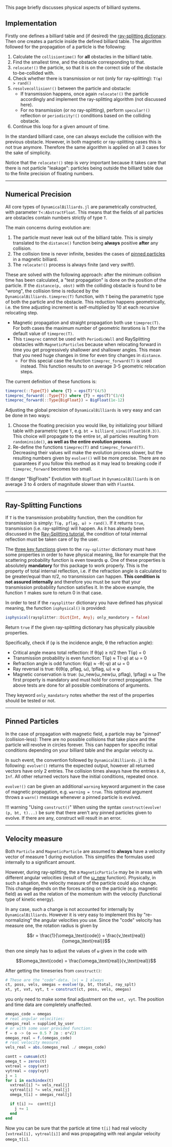 This page briefly discusses physical aspects of billiard systems.

## Implementation
Firstly one defines a billiard table and (if desired) the [ray-splitting dictionary](/tutorials/ray-splitting/#ray-splitter-dictionary). Then one creates a particle inside the defined billiard table. The algorithm followed for the propagation of a particle is the following:

1. Calculate the `collisiontime()` for **all** obstacles in the billiard table.
2. Find the smallest time, and the obstacle corresponding to that.
3. `relocate!()` the particle, so that it is on the correct side of the obstacle to-be-collided with.
1. Check whether there is transmission or not (only for ray-splitting): `T(φ) > rand()`
3. `resolvecollision!()` between the particle and obstacle:
    * If transmission happens, once again `relocate!()` the particle accordingly and implement the ray-splitting algorithm (not discussed here).
    * For no transmission (or no ray-splitting), perform `specular!()` reflection or `periodicity!()` conditions based on the colliding obstacle.
5. Continue this loop for a given amount of time.

In the standard billiard case, one can always exclude the collision with the previous obstacle. However, in both magnetic or ray-splitting cases this is not true anymore. Therefore the same algorithm is applied on all 3 cases for the sake of simplicity.

Notice that the `relocate!()` step is *very* important because it takes care that there is not particle "leakage": particles being outside the billiard table due to the finite precision of floating numbers.

---

## Numerical Precision

All core types of `DynamicalBilliards.jl` are parametrically constructed, with
parameter `T<:AbstractFloat`. This means that the fields of all particles are obstacles
contain numbers strictly of type `T`.

The main concerns during evolution are:

1. The particle must never leak out of the billiard table. This is simply translated
   to the `distance()` function being **always** positive **after** any collision.
2. The collision time is never infinite, besides the cases of
   [pinned particles](physics/#pinned-particles) in a magnetic billiard.
3. The `relocate!()` process is always finite (and very swift!).

These are solved with the following approach: after the minimum collision time has been calculated, a "test propagation" is done on the position of the particle. If the
`distance(p, obst)` with the colliding obstacle is found to be "wrong", the collision
time is reduced by the `DynamicalBilliards.timeprec(T)` function, with `T` being the parametric type of both the particle and the obstacle. This reduction happens
geometrically, i.e. the time adjusting increment is self-multiplied by 10 at each
recursive relocating step.

* Magnetic propagation and straight propagation both use `timeprec(T)`.
  For both cases the maximum number of geometric iterations is 1 (for the default
  value of `timeprec(T)`.
* This `timeprec` cannot be used with `PeriodicWall` and RaySplitting obstacles with
  `MagneticParticle`s because when relocating forward in time you get progressively
  shallower and shallower angles. This mean that you need huge changes in time for even tiny changes in `distance`.
  * For this special case the function `timeprec_forward(T)` is used instead. This
    function results to on average 3-5 geometric relocation steps.

The current definition of these functions is:
```julia
timeprec(::Type{T}) where {T} = eps(T)^(4/5)
timeprec_forward(::Type{T}) where {T} = eps(T)^(3/4)
timeprec_forward(::Type{BigFloat}) = BigFloat(1e-12)
```

Adjusting the global precision of `DynamicalBilliards` is very easy and can be done in
two ways:

1. Choose the floating precision you would like, by initializing your billiard table
   with parametric type `T`, e.g. `bt = billiard_sinai(Float16(0.3))`. This choice
   will propagate to the entire `bt`, all particles resulting from `randominside()`,
   **as well as the entire evolution process**.
2. Re-define the functions `timeprec(T)` and `timeprec_forward(T)`. Decreasing their
   values will make the evolution process slower, but the resulting numbers given by
   `evolve!()` will be more precise. There are no guarantees if you follow this method
   as it may lead to breaking code if `timeprec_forward` becomes too small.

!!! danger "BigFloats"
    Evolution with `BigFloat` in `DynamicalBilliards` is on average
    3 to 4 orders of magnitude slower than with `Float64`.

---

## Ray-Splitting Functions
If `T` is the transmission probability function, then the condition for transmission is simply: `T(φ, pflag, ω) > rand()`. If it returns `true`, transmission (i.e. ray-splitting) will happen. As it has already been discussed in the [Ray-Splitting tutorial](/tutorials/ray-splitting), the condition of total internal reflection must be taken care of by the user.

The [three key functions](/tutorials/ray-splitting/#ray-splitting-functions) given to the `ray-splitter` dictionary must have some properties in order to have physical meaning, like for example that the scattering probability function is even towards φ. One of these properties is absolutely **mandatory** for this package to work properly. This is the property of total internal reflection, i.e. if the refraction angle is calculated to be greater/equal than π/2, no transmission can happen. **This condition is not assured internally** and therefore you must be sure that your transmission probability function satisfies it. In the above example, the function `T` makes sure to return 0 in that case.

In order to test if the `raysplitter` dictionary you have defined has physical meaning, the function `isphysical()` is provided:

```julia
isphysical(raysplitter::Dict{Int, Any}; only_mandatory = false)
```
Return `true` if the given ray-splitting dictionary has physically plausible properties.

Specifically, check if (φ is the incidence angle, θ the refraction angle):
* Critical angle means total reflection: If θ(φ) ≥ π/2 then T(φ) = 0
* Transmission probability is even function: T(φ) ≈ T(-φ) at ω = 0
* Refraction angle is odd function: θ(φ) ≈ -θ(-φ) at ω = 0
* Ray reversal is true: θ(θ(φ, pflag, ω), !pflag, ω) ≈ φ
* Magnetic conservation is true: (ω_new(ω_new(ω, pflag), !pflag) ≈ ω
The first property is mandatory and must hold for correct propagation.
The above tests are done for all possible combinations of arguments.

They keyword `only_mandatory` notes whether the rest of
the properties should be tested or not.

---

## Pinned Particles
In the case of propagation with magnetic field, a particle may be "pinned" (collision-less):
There are no possible collisions that take place and the particle will revolve in circles
forever. This can happen for specific initial conditions depending on your billiard table
and the angular velocity ω.

In such event, the convention followed by `DynamicalBilliards.jl` is the following:
`evolve!()` returns the expected output, however all returned vectors have only 2
entries. The collision times always have the entries `0.0, Inf`. All other returned
vectors have the initial conditions, repeated once.

`evolve!()` can be given an additional `warning` keyword argument in the case
of magnetic propagation, e.g. `warning = true`. This optional argument throws a `warn()` message whenever a pinned particle is evolved.

!!! warning "Using `construct()`"
    When using the syntax `construct(evolve!(p, bt, t)...)` be sure that there
    aren't any pinned particles given to evolve. If there are any,
    construct will result in an error.

---

## Velocity measure

Both `Particle` and `MagneticParticle` are assumed to **always** have a velocity vector of measure 1 during evolution. This simplifies the formulas used internally to a significant amount.

However, during ray-splitting, the a `MagneticParticle` may be in areas with different angular velocities (result of the [ω_new](/tutorials/ray-splitting/#ray-splitting-functions) function). Physically, in such a situation, the velocity measure of the particle could also change. This change depends on the forces acting on the particle (e.g. magnetic field) as well as the relation of the momentum with the velocity (functional type of kinetic energy).

In any case, such a change is not accounted for internally by `DynamicalBilliards`. However it is very easy to implement this by "re-normalizing" the angular velocities you use. Since the "code" velocity has measure one, the rotation radius is given by

```math
r = \frac{1}{\omega_\text{code}} = \frac{v_\text{real}}{\omega_\text{real}}
```

then one simply has to adjust the values of `ω` given in the code with
```math
\omega_\text{code} = \frac{\omega_\text{real}}{v_\text{real}}
```

After getting the timeseries from `construct()`:
```julia
# These are the "code"-data. |v| = 1 always
ct, poss, vels, omegas = evolve!(p, bt, ttotal, ray_splt)
xt, yt, vxt, vyt, t = construct(ct, poss, vels, omegas)
```
you only need to make some final adjustment on the `vxt, vyt`. The position and time data
are completely unaffected.

```julia
omegas_code = omegas
# real angular velocities:
omegas_real = supplied_by_user
# or with some user provided function:
f = o -> (o == 0.5 ? 2o : o*√2)
omegas_real = f.(omegas_code)
# real velocity measure:
vels_real = abs.(omegas_real ./ omegas_code)

contt = cumsum(ct)
omega_t = zeros(t)
vxtreal = copy(vxt)
vytreal = copy(vyt)
j = 1
for i in eachindex(t)
  vxtreal[i] *= vels_real[j]
  vytreal[i] *= vels_real[j]
  omega_t[i] = omegas_real[j]

  if t[i] >=  contt[j]
    j += 1
  end
end
```
Now you can be sure that the particle at time `t[i]` had real velocity `[vxtreal[i], vytreal[i]]` and was propagating with real angular velocity `omega_t[i]`.
